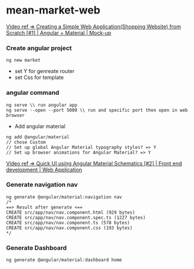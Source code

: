 # mean-market-web

[Video ref => Creating a Simple Web Application(Shopping Website) from Scratch [#1] | Angular + Material | Mock-up](https://www.youtube.com/watch?v=41aGgttr8UU&t=100s&ab_channel=ShaheerShukur)


### Create angular project
```
ng new market
```
- set Y for genreate router
- set Css for template

### angular command 
```
ng serve \\ run angular app
ng serve --open --port 5000 \\ run and specific port then open in web browser
```

- Add angular material
```
ng add @angular/material
// chose Custom 
// Set up global Angular Material typography styles? => Y
// Set up browser animations for Angular Material? => Y
```


[Video ref => Quick UI using Angular Material Schematics [#2] | Front end development | Web Application](https://www.youtube.com/watch?v=dcACk0WTqNc&ab_channel=ShaheerShukur)


### Generate navigation nav
```
ng generate @angular/material:navigation nav
/*
==> Result after generate <==
CREATE src/app/nav/nav.component.html (929 bytes)
CREATE src/app/nav/nav.component.spec.ts (1227 bytes)
CREATE src/app/nav/nav.component.ts (578 bytes)      
CREATE src/app/nav/nav.component.css (193 bytes)  
*/

```

### Generate Dashboard
```
ng generate @angular/material:dashboard home
```


